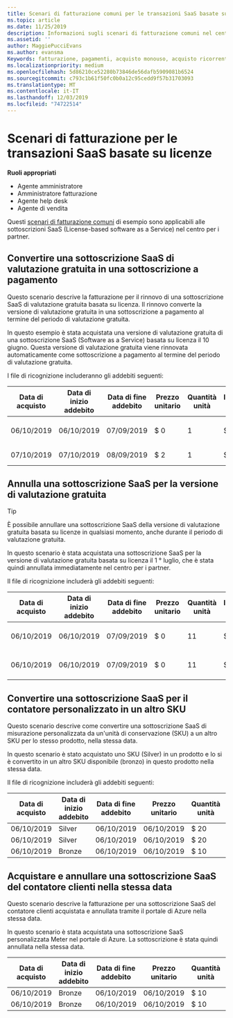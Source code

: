 ```yaml
---
title: Scenari di fatturazione comuni per le transazioni SaaS basate su licenze | Centro per i partner
ms.topic: article
ms.date: 11/25/2019
description: Informazioni sugli scenari di fatturazione comuni nel centro per i partner per le transazioni SaaS basate su licenze.
ms.assetid: ''
author: MaggiePucciEvans
ms.author: evansma
Keywords: fatturazione, pagamenti, acquisto monouso, acquisto ricorrente, sottoscrizioni, postazioni
ms.localizationpriority: medium
ms.openlocfilehash: 5d86210ce52280b73846de56dafb5909081b6524
ms.sourcegitcommit: c793c1b61f50fc0b0a12c95cedd9f57b31703093
ms.translationtype: MT
ms.contentlocale: it-IT
ms.lasthandoff: 12/03/2019
ms.locfileid: "74722514"
---
```

# <a name="billing-scenarios-for-license-based-saas-transactions"></a>Scenari di fatturazione per le transazioni SaaS basate su licenze

**Ruoli appropriati**

- Agente amministratore
- Amministratore fatturazione
- Agente help desk
- Agente di vendita


Questi [scenari di fatturazione comuni](common-billing-scenarios.md) di esempio sono applicabili alle sottoscrizioni SaaS (License-based software as a Service) nel centro per i partner.

## <a name="convert-a-free-trial-saas-subscription-to-a-paid-subscription"></a>Convertire una sottoscrizione SaaS di valutazione gratuita in una sottoscrizione a pagamento

Questo scenario descrive la fatturazione per il rinnovo di una sottoscrizione SaaS di valutazione gratuita basata su licenza. Il rinnovo converte la versione di valutazione gratuita in una sottoscrizione a pagamento al termine del periodo di valutazione gratuita.

In questo esempio è stata acquistata una versione di valutazione gratuita di una sottoscrizione SaaS (Software as a Service) basata su licenza il 10 giugno. Questa versione di valutazione gratuita viene rinnovata automaticamente come sottoscrizione a pagamento al termine del periodo di valutazione gratuita.

I file di ricognizione includeranno gli addebiti seguenti:

| Data di acquisto | Data di inizio addebito | Data di fine addebito | Prezzo unitario | Quantità unità | Importo totale | Tipo di addebito | Descrizione della sottoscrizione |
| ------------- | ----------------- | --------------- | ---------- | ------------- | ------------ | ----------- | ----------------- |
| 06/10/2019 | 06/10/2019 | 07/09/2019 | $ 0 | 1 | $ 0 | Nuova | Versione di valutazione gratuita |
| 07/10/2019 | 07/10/2019 | 08/09/2019 | $ 2 | 1 | $ 2 | Rinnova | Sottoscrizione a pagamento |

## <a name="cancel-a-free-trial-saas-subscription"></a>Annulla una sottoscrizione SaaS per la versione di valutazione gratuita

> [!TIP]
> È possibile annullare una sottoscrizione SaaS della versione di valutazione gratuita basata su licenze in qualsiasi momento, anche durante il periodo di valutazione gratuita.

In questo scenario è stata acquistata una sottoscrizione SaaS per la versione di valutazione gratuita basata su licenza il 1 ° luglio, che è stata quindi annullata immediatamente nel centro per i partner.

Il file di ricognizione includerà gli addebiti seguenti:

| Data di acquisto | Data di inizio addebito | Data di fine addebito | Prezzo unitario | Quantità unità | Importo totale | Tipo di addebito | Descrizione della sottoscrizione |
| ------------- | ----------------- | --------------- | ---------- | ------------- | ------------ | ----------- | ----------------- |
| 06/10/2019 | 06/10/2019 | 07/09/2019 | $ 0 | 11 | $ 0 | Nuova | Versione di valutazione gratuita |
| 06/10/2019 | 06/10/2019 | 07/09/2019 | $ 0 | 11 | $ 0 | Annulla | Versione di valutazione gratuita |

## <a name="convert-custom-meter-saas-subscription-to-another-sku"></a>Convertire una sottoscrizione SaaS per il contatore personalizzato in un altro SKU

Questo scenario descrive come convertire una sottoscrizione SaaS di misurazione personalizzata da un'unità di conservazione (SKU) a un altro SKU per lo stesso prodotto, nella stessa data.

In questo scenario è stato acquistato uno SKU (Silver) in un prodotto e lo si è convertito in un altro SKU disponibile (bronzo) in questo prodotto nella stessa data.

Il file di ricognizione includerà gli addebiti seguenti:

| Data di acquisto | Data di inizio addebito | Data di fine addebito | Prezzo unitario | Quantità unità | Importo totale | Tipo di addebito | Descrizione della sottoscrizione |
| ------------- | ----------------- | --------------- | ---------- | ------------- | ------------ | ----------- | ----------------- |
| 06/10/2019 | Silver | 06/10/2019 | 06/10/2019 | $ 20 | 1 | $ 20 | Nuova | Sottoscrizione SaaS del contatore personalizzato |
| 06/10/2019 | Silver | 06/10/2019 | 06/10/2019 | $ 20 | 1 | -$20 | Convertire | Rifatturato in base alla sottoscrizione SaaS personalizzata del contatore |
| 06/10/2019 | Bronze | 06/10/2019 | 06/10/2019 | $ 10 | 1 | $ 10 | Convertire | Sottoscrizione SaaS del contatore personalizzato |

## <a name="purchase-and-cancel-a-customer-meter-saas-subscription-on-same-date"></a>Acquistare e annullare una sottoscrizione SaaS del contatore clienti nella stessa data

Questo scenario descrive la fatturazione per una sottoscrizione SaaS del contatore clienti acquistata e annullata tramite il portale di Azure nella stessa data.

In questo scenario è stata acquistata una sottoscrizione SaaS personalizzata Meter nel portale di Azure. La sottoscrizione è stata quindi annullata nella stessa data.

| Data di acquisto | Data di inizio addebito | Data di fine addebito | Prezzo unitario | Quantità unità | Importo totale | Tipo di addebito | Descrizione della sottoscrizione |
| ------------- | ----------------- | --------------- | ---------- | ------------- | ------------ | ----------- | ----------------- |
| 06/10/2019 | Bronze | 06/10/2019 | 06/10/2019 | $ 10 | 1 | $ 10 | Nuova | Sottoscrizione SaaS del contatore personalizzato |
| 06/10/2019 | Bronze | 06/10/2019 | 06/10/2019 | $ 10 | 1 | -$10 | CancelImmediate | Sottoscrizione SaaS del contatore personalizzato |
